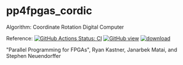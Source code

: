 # pp4fpgas_cordic

Algorithm:
Coordinate Rotation Digital Computer

Reference: 
[![GitHub Actions Status: CI](https://github.com/KastnerRG/pp4fpgas/workflows/Deploy%20build/badge.svg)](https://github.com/KastnerRG/pp4fpgas/actions?query=workflow%3A"Deploy+build"+branch%3Amaster)
[![GitHub view](https://img.shields.io/badge/GitHub-render-green.svg)](https://github.com/KastnerRG/pp4fpgas/blob/gh-pages/main.pdf)
[![download](https://img.shields.io/badge/Download-build-blue.svg)](https://github.com/KastnerRG/pp4fpgas/raw/gh-pages/main.pdf)

"Parallel Programming for FPGAs", Ryan Kastner, Janarbek Matai, and Stephen Neuendorffer
